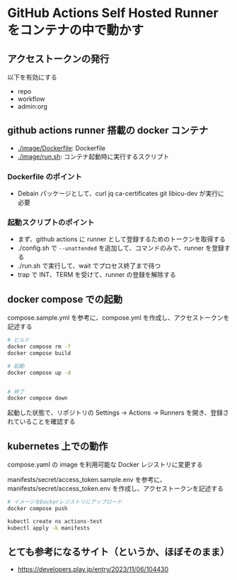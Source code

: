 # GitHub Actions Self Hosted Runner をコンテナの中で動かす

## アクセストークンの発行

以下を有効にする

- repo
- workflow
- admin:org

## github actions runner 搭載の docker コンテナ

- [./image/Dockerfile](./image/Dockerfile): Dockerfile
- [./image/run.sh](./image/run.sh): コンテナ起動時に実行するスクリプト

### Dockerfile のポイント

- Debain パッケージとして、curl jq ca-certificates git libicu-dev が実行に必要

### 起動スクリプトのポイント

- まず、github actions に runner として登録するためのトークンを取得する
- ./config.sh で `--unattended` を追加して、コマンドのみで、runner を登録する
- ./run.sh で実行して、wait でプロセス終了まで待つ
- trap で INT、TERM を受けて、runner の登録を解除する

## docker compose での起動

compose.sample.yml を参考に、compose.yml を作成し、アクセストークンを記述する

```bash
# ビルド
docker compose rm -f
docker compose build

# 起動
docker compose up -d


# 終了
docker compose down
```

起動した状態で、リポジトリの Settings -> Actions -> Runners を開き、登録されていることを確認する

## kubernetes 上での動作

compose.yaml の image を利用可能な Docker レジストリに変更する

manifests/secret/access_token.sample.env を参考に、manifests/secret/access_token.env を作成し、アクセストークンを記述する

```bash
# イメージをDockerレジストリにアップロード
docker compose push

kubectl create ns actions-test
kubectl apply -k manifests
```

## とても参考になるサイト（というか、ほぼそのまま）

- https://developers.play.jp/entry/2023/11/06/104430
